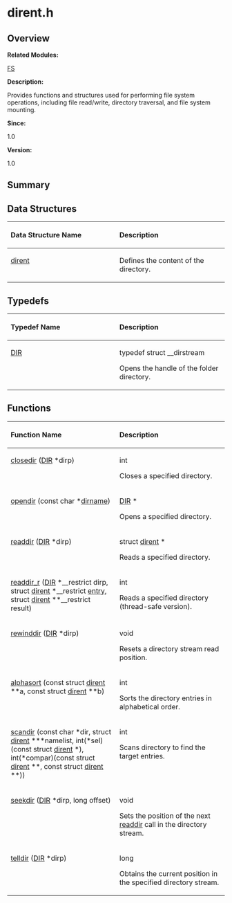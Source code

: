 # dirent.h<a name="EN-US_TOPIC_0000001055707976"></a>

## **Overview**<a name="section1017345307084829"></a>

**Related Modules:**

[FS](fs.md)

**Description:**

Provides functions and structures used for performing file system operations, including file read/write, directory traversal, and file system mounting. 

**Since:**

1.0

**Version:**

1.0

## **Summary**<a name="section2116194256084829"></a>

## Data Structures<a name="nested-classes"></a>

<a name="table941289598084829"></a>
<table><thead align="left"><tr id="row1118935664084829"><th class="cellrowborder" valign="top" width="50%" id="mcps1.1.3.1.1"><p id="p387123418084829"><a name="p387123418084829"></a><a name="p387123418084829"></a>Data Structure Name</p>
</th>
<th class="cellrowborder" valign="top" width="50%" id="mcps1.1.3.1.2"><p id="p1388716986084829"><a name="p1388716986084829"></a><a name="p1388716986084829"></a>Description</p>
</th>
</tr>
</thead>
<tbody><tr id="row1893238379084829"><td class="cellrowborder" valign="top" width="50%" headers="mcps1.1.3.1.1 "><p id="p727923985084829"><a name="p727923985084829"></a><a name="p727923985084829"></a><a href="dirent.md">dirent</a></p>
</td>
<td class="cellrowborder" valign="top" width="50%" headers="mcps1.1.3.1.2 "><p id="p2071092157084829"><a name="p2071092157084829"></a><a name="p2071092157084829"></a>Defines the content of the directory. </p>
</td>
</tr>
</tbody>
</table>

## Typedefs<a name="typedef-members"></a>

<a name="table579102071084829"></a>
<table><thead align="left"><tr id="row468739605084829"><th class="cellrowborder" valign="top" width="50%" id="mcps1.1.3.1.1"><p id="p2034427834084829"><a name="p2034427834084829"></a><a name="p2034427834084829"></a>Typedef Name</p>
</th>
<th class="cellrowborder" valign="top" width="50%" id="mcps1.1.3.1.2"><p id="p1931574595084829"><a name="p1931574595084829"></a><a name="p1931574595084829"></a>Description</p>
</th>
</tr>
</thead>
<tbody><tr id="row1158307286084829"><td class="cellrowborder" valign="top" width="50%" headers="mcps1.1.3.1.1 "><p id="p558397991084829"><a name="p558397991084829"></a><a name="p558397991084829"></a><a href="fs.md#ga0ebe68390948c14bb9d82987adbfc849">DIR</a></p>
</td>
<td class="cellrowborder" valign="top" width="50%" headers="mcps1.1.3.1.2 "><p id="p1357190821084829"><a name="p1357190821084829"></a><a name="p1357190821084829"></a> typedef struct __dirstream </p>
<p id="p1594314475084829"><a name="p1594314475084829"></a><a name="p1594314475084829"></a>Opens the handle of the folder directory. </p>
</td>
</tr>
</tbody>
</table>

## Functions<a name="func-members"></a>

<a name="table1774249912084829"></a>
<table><thead align="left"><tr id="row1601164708084829"><th class="cellrowborder" valign="top" width="50%" id="mcps1.1.3.1.1"><p id="p1947372552084829"><a name="p1947372552084829"></a><a name="p1947372552084829"></a>Function Name</p>
</th>
<th class="cellrowborder" valign="top" width="50%" id="mcps1.1.3.1.2"><p id="p759831775084829"><a name="p759831775084829"></a><a name="p759831775084829"></a>Description</p>
</th>
</tr>
</thead>
<tbody><tr id="row1977850163084829"><td class="cellrowborder" valign="top" width="50%" headers="mcps1.1.3.1.1 "><p id="p14617655084829"><a name="p14617655084829"></a><a name="p14617655084829"></a><a href="fs.md#gaaeac2b41e8c2c3a5f91c9bd511a8c0a6">closedir</a> (<a href="fs.md#ga0ebe68390948c14bb9d82987adbfc849">DIR</a> *dirp)</p>
</td>
<td class="cellrowborder" valign="top" width="50%" headers="mcps1.1.3.1.2 "><p id="p2116904978084829"><a name="p2116904978084829"></a><a name="p2116904978084829"></a>int </p>
<p id="p2144084126084829"><a name="p2144084126084829"></a><a name="p2144084126084829"></a>Closes a specified directory. </p>
</td>
</tr>
<tr id="row577975437084829"><td class="cellrowborder" valign="top" width="50%" headers="mcps1.1.3.1.1 "><p id="p2079503289084829"><a name="p2079503289084829"></a><a name="p2079503289084829"></a><a href="fs.md#gad09dd96447776d2bc5d8321e4b499591">opendir</a> (const char *<a href="fs.md#gab1b6028f4625caec30c1020e737216e2">dirname</a>)</p>
</td>
<td class="cellrowborder" valign="top" width="50%" headers="mcps1.1.3.1.2 "><p id="p1028350732084829"><a name="p1028350732084829"></a><a name="p1028350732084829"></a><a href="fs.md#ga0ebe68390948c14bb9d82987adbfc849">DIR</a> * </p>
<p id="p1140641568084829"><a name="p1140641568084829"></a><a name="p1140641568084829"></a>Opens a specified directory. </p>
</td>
</tr>
<tr id="row872339008084829"><td class="cellrowborder" valign="top" width="50%" headers="mcps1.1.3.1.1 "><p id="p2132946733084829"><a name="p2132946733084829"></a><a name="p2132946733084829"></a><a href="fs.md#ga58257faf8b13b3f14558613c632b2373">readdir</a> (<a href="fs.md#ga0ebe68390948c14bb9d82987adbfc849">DIR</a> *dirp)</p>
</td>
<td class="cellrowborder" valign="top" width="50%" headers="mcps1.1.3.1.2 "><p id="p652651275084829"><a name="p652651275084829"></a><a name="p652651275084829"></a>struct <a href="dirent.md">dirent</a> * </p>
<p id="p1597190442084829"><a name="p1597190442084829"></a><a name="p1597190442084829"></a>Reads a specified directory. </p>
</td>
</tr>
<tr id="row872150628084829"><td class="cellrowborder" valign="top" width="50%" headers="mcps1.1.3.1.1 "><p id="p338726387084829"><a name="p338726387084829"></a><a name="p338726387084829"></a><a href="fs.md#ga9f1bc61c37394eda9e74e0c79afec872">readdir_r</a> (<a href="fs.md#ga0ebe68390948c14bb9d82987adbfc849">DIR</a> *__restrict dirp, struct <a href="dirent.md">dirent</a> *__restrict <a href="entry.md">entry</a>, struct <a href="dirent.md">dirent</a> **__restrict result)</p>
</td>
<td class="cellrowborder" valign="top" width="50%" headers="mcps1.1.3.1.2 "><p id="p68291362084829"><a name="p68291362084829"></a><a name="p68291362084829"></a>int </p>
<p id="p936357930084829"><a name="p936357930084829"></a><a name="p936357930084829"></a>Reads a specified directory (thread-safe version). </p>
</td>
</tr>
<tr id="row754763681084829"><td class="cellrowborder" valign="top" width="50%" headers="mcps1.1.3.1.1 "><p id="p202714724084829"><a name="p202714724084829"></a><a name="p202714724084829"></a><a href="fs.md#gad4fcb58b9194b1a3c1699654de963719">rewinddir</a> (<a href="fs.md#ga0ebe68390948c14bb9d82987adbfc849">DIR</a> *dirp)</p>
</td>
<td class="cellrowborder" valign="top" width="50%" headers="mcps1.1.3.1.2 "><p id="p554861879084829"><a name="p554861879084829"></a><a name="p554861879084829"></a>void </p>
<p id="p1928454079084829"><a name="p1928454079084829"></a><a name="p1928454079084829"></a>Resets a directory stream read position. </p>
</td>
</tr>
<tr id="row160318952084829"><td class="cellrowborder" valign="top" width="50%" headers="mcps1.1.3.1.1 "><p id="p1197459484084829"><a name="p1197459484084829"></a><a name="p1197459484084829"></a><a href="fs.md#ga8a52fd9a3ded793b8200ac0a5a1f10d2">alphasort</a> (const struct <a href="dirent.md">dirent</a> **a, const struct <a href="dirent.md">dirent</a> **b)</p>
</td>
<td class="cellrowborder" valign="top" width="50%" headers="mcps1.1.3.1.2 "><p id="p110678932084829"><a name="p110678932084829"></a><a name="p110678932084829"></a>int </p>
<p id="p1631218465084829"><a name="p1631218465084829"></a><a name="p1631218465084829"></a>Sorts the directory entries in alphabetical order. </p>
</td>
</tr>
<tr id="row1162229010084829"><td class="cellrowborder" valign="top" width="50%" headers="mcps1.1.3.1.1 "><p id="p673261011084829"><a name="p673261011084829"></a><a name="p673261011084829"></a><a href="fs.md#gaca6df630e382cf13bac90ed6e5c4141c">scandir</a> (const char *dir, struct <a href="dirent.md">dirent</a> ***namelist, int(*sel)(const struct <a href="dirent.md">dirent</a> *), int(*compar)(const struct <a href="dirent.md">dirent</a> **, const struct <a href="dirent.md">dirent</a> **))</p>
</td>
<td class="cellrowborder" valign="top" width="50%" headers="mcps1.1.3.1.2 "><p id="p1121529313084829"><a name="p1121529313084829"></a><a name="p1121529313084829"></a>int </p>
<p id="p1657080235084829"><a name="p1657080235084829"></a><a name="p1657080235084829"></a>Scans directory to find the target entries. </p>
</td>
</tr>
<tr id="row1165479813084829"><td class="cellrowborder" valign="top" width="50%" headers="mcps1.1.3.1.1 "><p id="p844296141084829"><a name="p844296141084829"></a><a name="p844296141084829"></a><a href="fs.md#gacf0a74ce364760e330619edb38eadfff">seekdir</a> (<a href="fs.md#ga0ebe68390948c14bb9d82987adbfc849">DIR</a> *dirp, long offset)</p>
</td>
<td class="cellrowborder" valign="top" width="50%" headers="mcps1.1.3.1.2 "><p id="p497519139084829"><a name="p497519139084829"></a><a name="p497519139084829"></a>void </p>
<p id="p292210228084829"><a name="p292210228084829"></a><a name="p292210228084829"></a>Sets the position of the next <a href="fs.md#ga58257faf8b13b3f14558613c632b2373">readdir</a> call in the directory stream. </p>
</td>
</tr>
<tr id="row881285609084829"><td class="cellrowborder" valign="top" width="50%" headers="mcps1.1.3.1.1 "><p id="p1773433691084829"><a name="p1773433691084829"></a><a name="p1773433691084829"></a><a href="fs.md#ga4c2cd02bd612ae655782632c9f5227ec">telldir</a> (<a href="fs.md#ga0ebe68390948c14bb9d82987adbfc849">DIR</a> *dirp)</p>
</td>
<td class="cellrowborder" valign="top" width="50%" headers="mcps1.1.3.1.2 "><p id="p1121372254084829"><a name="p1121372254084829"></a><a name="p1121372254084829"></a>long </p>
<p id="p93120418084829"><a name="p93120418084829"></a><a name="p93120418084829"></a>Obtains the current position in the specified directory stream. </p>
</td>
</tr>
</tbody>
</table>

